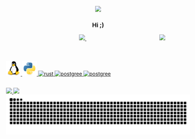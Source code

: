 <div align="center">
  <img height="200" src="https://media.giphy.com/media/v1.Y2lkPTc5MGI3NjExenE3bW5lZG1xNWI3aDZnd2xtdXY2bTI1bDAxc2xtcjVxYmVtYmhhdiZlcD12MV9pbnRlcm5hbF9naWZfYnlfaWQmY3Q9Zw/LHZyixOnHwDDy/giphy.gif"  />
</div>

<div>
  <h3 align="center">Hi ;)</h3>
  <a href="https://github.com/venysssssssssss">
    <img style="margin-left: 200px;" height="180em" src="https://github-readme-stats.vercel.app/api?username=venysssssssssss&show_icons=true&theme=dracula&include_all_commits=true&count_private=true"/>
    <img style="margin-left: 200px;" height="180em" src="https://github-readme-stats.vercel.app/api/top-langs/?username=venysssssssssss&layout=compact&langs_count=7&theme=dracula"/>
  </a>
</div>


###

<div style="display: inline_block"><br>
  <p align="left">
    <a href="https://www.linux.org/" target="_blank" rel="noreferrer">
      <img src="https://raw.githubusercontent.com/devicons/devicon/master/icons/linux/linux-original.svg" alt="linux" width="40" height="40"/>
    </a>
    <a href="https://www.python.org" target="_blank" rel="noreferrer">
      <img src="https://raw.githubusercontent.com/devicons/devicon/master/icons/python/python-original.svg" alt="python" width="40" height="40"/>
    </a>
    <a href="https://www.rust-lang.org" target="_blank" rel="noreferrer">
      <img src="https://static-00.iconduck.com/assets.00/rust-icon-2048x2048-x341msji.png" alt="rust" width="40" height="40"/>
    </a>
    <a href="https://www.postgresql.org/" target="_blank">
      <img src="https://cdn.icon-icons.com/icons2/2415/PNG/512/postgresql_plain_wordmark_logo_icon_146390.png" alt="postgree" width="40" height="40"/>
    </a>
    <a href="https://www.docker.com/" target="_blank">
      <img src="https://cdn.icon-icons.com/icons2/2415/PNG/96/docker_original_wordmark_logo_icon_146557.png" alt="postgree" width="40" height="40"/>
    </a>

    
  </p>
</div>

##
 
<div> 
  <a href="mailto:viniciussport2004@gmail.com">
    <img src="https://img.shields.io/badge/-Gmail-%23333?style=for-the-badge&logo=gmail&logoColor=white" target="_blank"/>
  </a>
  <a href="https://www.linkedin.com/in/vin%C3%ADcius-gon%C3%A7alves-reis-4544a921a?lipi=urn%3Ali%3Apage%3Ad_flagship3_profile_view_base_contact_details%3BeOlF79HGQICtD6MUyPINQQ%3D%3D" target="_blank">
    <img src="https://img.shields.io/badge/-LinkedIn-%230077B5?style=for-the-badge&logo=linkedin&logoColor=white" target="_blank"/>
</div>


<img src="https://raw.githubusercontent.com/venysssssssssss/venysssssssssss/output/snake.svg" alt="Snake animation" /> 



